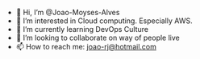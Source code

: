 - 👋 Hi, I’m @Joao-Moyses-Alves
- 👀 I’m interested in Cloud computing. Especially AWS.
- 🌱 I’m currently learning DevOps Culture
- 💞️ I’m looking to collaborate on way of people live
- 📫 How to reach me: joao-rj@hotmail.com

<!---
Joao-Moyses-Alves/Joao-Moyses-Alves is a ✨ special ✨ repository because its `README.md` (this file) appears on your GitHub profile.
You can click the Preview link to take a look at your changes.
--->
